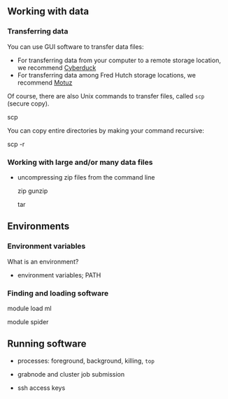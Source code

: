 ## Working with data

### Transferring data

You can use GUI software to transfer data files:
- For transferring data from your computer to a remote storage location, we recommend [Cyberduck](https://sciwiki.fredhutch.org/compdemos/Mountain-CyberDuck/#cyberduck)
- For transferring data among Fred Hutch storage locations, we recommend [Motuz](https://sciwiki.fredhutch.org/scicomputing/store_overview/#data-transfer)

Of course, there are also Unix commands to transfer files, called `scp` (secure copy).

  scp

You can copy entire directories by making your command recursive:

  scp -r

### Working with large and/or many data files

* uncompressing zip files from the command line

  zip
  gunzip

  tar

## Environments

### Environment variables

What is an environment?

* environment variables; PATH

### Finding and loading software

  module load
  ml


  module spider

## Running software

* processes: foreground, background, killing, `top`
* grabnode and cluster job submission


* ssh access keys
